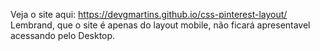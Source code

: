 Veja o site aqui:
https://devgmartins.github.io/css-pinterest-layout/
Lembrand, que o site é apenas do layout mobile, não ficará apresentavel acessando pelo Desktop.
